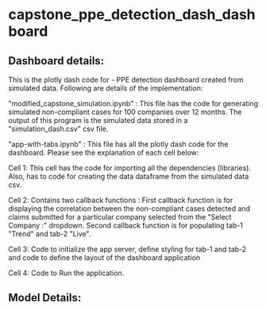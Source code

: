 # capstone_ppe_detection_dash_dashboard

## Dashboard details:
This is the plotly dash code for - PPE detection dashboard created from  simulated data. Following are details of the implementation:

"modified_capstone_simulation.ipynb" : This file has the code for generating simulated non-compliant cases for 100 companies over 12 months. The output of this program is the simulated data stored in a "simulation_dash.csv" csv file.

"app-with-tabs.ipynb" : This file has all the plotly dash code for the dashboard. Please see the explanation of each cell below:

  Cell 1: This cell has the code for importing all the dependencies (libraries). Also, has to code for creating the data dataframe from the simulated data csv.
  
  Cell 2: Contains two callback functions : 
              First callback function is for displaying the correlation between the non-compliant cases detected and claims submitted 
              for a particular company selected from the "Select Company :" dropdown.
              Second callback function is for populating tab-1 "Trend" and tab-2 "Live".
              
  Cell 3: Code to initialize the app server, define styling for tab-1 and tab-2 and code to define the layout of the dashboard application
  
  Cell 4: Code to Run the application.
  
  ## Model Details:
